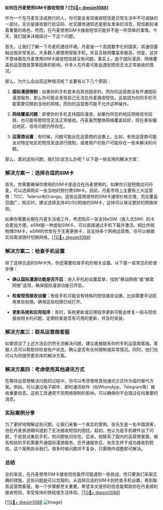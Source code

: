 **如何在丹麦使用SIM卡接收短信？[[TG💪+ @esim1088](https://t.me/s/esim1088)]**

作为一个在丹麦生活或旅行的人，你可能会发现接收短信是日常生活中不可或缺的一部分。无论是接收银行验证码、社交媒体通知还是朋友发来的消息，短信都扮演着重要的角色。然而，在丹麦使用SIM卡接收短信可能并不是一件简单的事情。今天，我们就来详细探讨一下这个问题。

首先，让我们了解一下丹麦的通信环境。丹麦是一个高度数字化的国家，其通信基础设施非常发达。大多数人都使用智能手机，并且互联网覆盖率极高。但是，这并不意味着在丹麦使用SIM卡接收短信就没有问题。事实上，由于国际漫游、网络覆盖和运营商政策等因素的影响，许多人在丹麦可能会遇到短信无法正常接收的情况。

那么，为什么会出现这种情况呢？主要有以下几个原因：

1. **国际漫游限制**：如果你的手机是来自其他国家的，而你的运营商没有开通国际漫游服务，那么你可能会发现自己无法在丹麦接收短信。这是因为你的手机可能需要切换到当地的网络，而你的运营商可能不允许这种操作。

2. **网络覆盖问题**：即使你的手机支持国际漫游，如果你所在的地区网络信号较弱，也可能导致短信无法正常接收。丹麦虽然整体网络覆盖较好，但在某些偏远地区，信号问题仍然存在。

3. **运营商设置**：有时候，问题可能出在运营商的设置上。比如，有些运营商可能会对特定地区的短信发送进行限制，或者用户的账户可能存在一些未解决的问题。

那么，面对这些问题，我们应该怎么办呢？以下是一些实用的解决方案：

### 解决方案一：选择合适的SIM卡

首先，你需要确保你使用的SIM卡是适合在丹麦使用的。如果你只是短期访问丹麦，可以选择购买一张当地的预付费SIM卡。目前，丹麦市场上主要有三大运营商：TDC、Telenor和Orange。这些运营商提供的SIM卡通常价格合理，而且覆盖范围广。购买时，建议选择支持4G/5G网络的SIM卡，这样可以保证更好的网络体验。

如果你需要长期在丹麦生活或工作，考虑购买一张支持eSIM（嵌入式SIM）的卡会更加方便。eSIM是一种虚拟SIM卡，可以直接通过手机下载并激活。相比传统物理SIM卡，eSIM的优势在于无需更换卡，且支持多个网络运营商，你可以根据实际需求随时切换网络。[[TG💪+ @esim1088](https://t.me/s/esim1088)]

### 解决方案二：检查手机设置

除了选择合适的SIM卡外，你还需要检查手机的相关设置。以下是一些常见的检查步骤：

- **确认国际漫游功能是否开启**：进入手机的设置菜单，找到“移动网络”或“蜂窝网络”选项，确保国际漫游功能已开启。
  
- **检查短信接收设置**：有些手机可能会有特殊的短信接收设置，比如需要手动启用某些权限。确保这些权限已经打开。

- **更新系统和应用程序**：有时，系统更新或应用程序更新可能会修复一些与短信接收相关的问题。定期检查是否有可用的更新，并及时安装。

### 解决方案三：联系运营商客服

如果尝试了上述方法后仍然无法解决问题，建议直接联系你的手机运营商客服。客服人员可以帮助你检查账户状态，确认是否有任何限制或异常情况。同时，他们也可以为你提供更具体的解决方案。

### 解决方案四：考虑使用其他通讯方式

在等待运营商解决问题的过程中，你可以考虑使用其他通讯方式作为临时替代方案。例如，可以通过电子邮件、即时通讯软件（如WhatsApp、Telegram等）接收重要信息。这些工具通常不受网络限制的影响，可以确保你不会错过任何重要的消息。

### 实际案例分享

为了更好地理解这些问题，让我们来看一个真实的案例。张先生是一名中国游客，他在丹麦旅游期间遇到了无法接收短信的困扰。起初，他认为是手机硬件出了问题，于是尝试重启手机，但问题依旧存在。后来，他联系了国内的运营商客服，被告知他的手机需要开通国际漫游服务。在开通服务后，张先生终于成功接收到短信。这个案例告诉我们，很多时候问题并不复杂，只需稍作调整即可解决。

### 总结

总的来说，在丹麦使用SIM卡接收短信虽然可能遇到一些挑战，但只要我们采取正确的措施，这些问题是可以克服的。从选择合适的SIM卡到检查手机设置，再到联系运营商客服，每一个步骤都至关重要。希望本文提供的信息能帮助你在丹麦顺利接收短信，享受愉快的旅程或生活体验。[[TG💪+ @esim1088](https://t.me/s/esim1088)]

[[TG💪+ @esim1088](https://t.me/s/esim1088) ![Image](https://i.postimg.cc/4NQfJmqS/Snipaste-2025-05-13-00-14-12.png)]